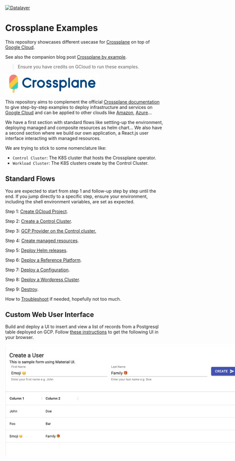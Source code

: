 [![Datalayer](https://raw.githubusercontent.com/datalayer/datalayer/main/res/logo/datalayer-25.svg?sanitize=true)](https://datalayer.io)

# Crossplane Examples

This repository showcases different usecase for [Crossplane](https://crossplane.io) on top of [Google Cloud](https://cloud.google.com).

See also the companion blog post [Crossplane by example](https://blog.datalayer.io/2021/05/16/crossplane-by-example).

> Ensure you have credits on GCloud to run these examples.

<div style="width: 300px">
  <img src="./res/crossplane.svg" />
</div>

This repository aims to complement the official [Crossplane documentation](https://crossplane.io/docs) to give step-by-step examples to deploy infrastructure and services on [Google Cloud](https://cloud.google.com) and can be applied to other clouds like [Amazon](https://aws.amazon.com), [Azure](https://azure.microsoft.com)...

We have a first section with standard flows like settting-up the environment, deploying managed and composite resources as helm chart... We also have a second section where we build our own application, a React.js user interface interacting with managed resources.

We are trying to stick to some nomenclature like:

- `Control Cluster`: The K8S cluster that hosts the Crossplane operator.
- `Workload Cluster`: The K8S clusters create by the Control Cluster.

## Standard Flows

You are expected to start from step 1 and follow-up step by step until the end. If you jump directly to a specific step, ensure your environment, including the shell environment variables, are set as expected.

Step 1: [Create GCloud Project](./docs/01-gcloud-project.md).

Step 2: [Create a Control Cluster](./docs/02-control-cluster.md).

Step 3: [GCP Provider on the Control cluster.](./docs/03-gcp-provider.md)

Step 4: [Create managed resources](./docs/04-managed.md).

Step 5: [Deploy Helm releases](./docs/05-helm.md).

Step 6: [Deploy a Reference Platform](./docs/07-ref-platform.md).

Step 7: [Deploy a Configuration](./docs/06-configuration.md).

Step 8: [Deploy a Wordpress Cluster](./docs/08-wordpress-cluster.md).

Step 9: [Destroy](./docs/09-destroy.md).

How to [Troubleshoot](./docs/10-troubleshoot.md) if needed, hopefully not too much.

## Custom Web User Interface

Build and deploy a UI  to insert and view a list of records from a Postgresql table deployed on GCP. Follow [these instructions](./docs/custom-ui.md) to get the following UI in your browser.

<img src="./res/users.png" style="max-width: 800px"/>
